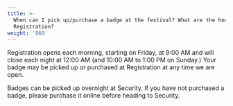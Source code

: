 ```yaml
---
title: >-
  When can I pick up/purchase a badge at the festival? What are the hours for
  Registration?
weight: '860'
---
```

Registration opens each morning, starting on Friday, at 9:00 AM and will close each night at 12:00 AM 
(and 10:00 AM to 1:00 PM on Sunday.) Your badge may be picked up or purchased at Registration at any time we are open.

Badges can be picked up overnight at Security. If you have not purchased a badge, 
please purchase it online before heading to Security.